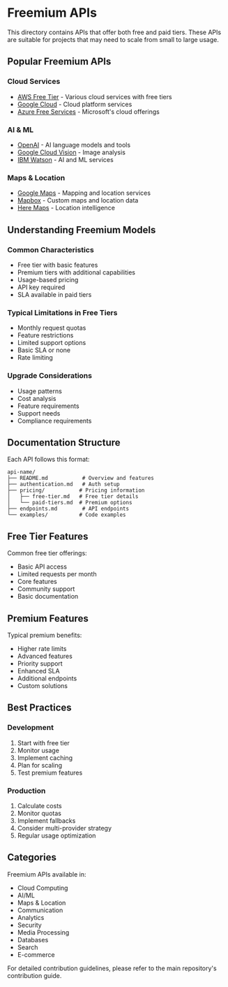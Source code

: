 # Freemium APIs

This directory contains APIs that offer both free and paid tiers. These APIs are suitable for projects that may need to scale from small to large usage.

## Popular Freemium APIs

### Cloud Services
- [AWS Free Tier](./aws/) - Various cloud services with free tiers
- [Google Cloud](./google-cloud/) - Cloud platform services
- [Azure Free Services](./azure/) - Microsoft's cloud offerings

### AI & ML
- [OpenAI](./openai/) - AI language models and tools
- [Google Cloud Vision](./google-vision/) - Image analysis
- [IBM Watson](./ibm-watson/) - AI and ML services

### Maps & Location
- [Google Maps](./google-maps/) - Mapping and location services
- [Mapbox](./mapbox/) - Custom maps and location data
- [Here Maps](./here/) - Location intelligence

## Understanding Freemium Models

### Common Characteristics
- Free tier with basic features
- Premium tiers with additional capabilities
- Usage-based pricing
- API key required
- SLA available in paid tiers

### Typical Limitations in Free Tiers
- Monthly request quotas
- Feature restrictions
- Limited support options
- Basic SLA or none
- Rate limiting

### Upgrade Considerations
- Usage patterns
- Cost analysis
- Feature requirements
- Support needs
- Compliance requirements

## Documentation Structure

Each API follows this format:
```
api-name/
├── README.md           # Overview and features
├── authentication.md   # Auth setup
├── pricing/           # Pricing information
│   ├── free-tier.md   # Free tier details
│   └── paid-tiers.md  # Premium options
├── endpoints.md        # API endpoints
└── examples/          # Code examples
```

## Free Tier Features

Common free tier offerings:
- Basic API access
- Limited requests per month
- Core features
- Community support
- Basic documentation

## Premium Features

Typical premium benefits:
- Higher rate limits
- Advanced features
- Priority support
- Enhanced SLA
- Additional endpoints
- Custom solutions

## Best Practices

### Development
1. Start with free tier
2. Monitor usage
3. Implement caching
4. Plan for scaling
5. Test premium features

### Production
1. Calculate costs
2. Monitor quotas
3. Implement fallbacks
4. Consider multi-provider strategy
5. Regular usage optimization

## Categories

Freemium APIs available in:
- Cloud Computing
- AI/ML
- Maps & Location
- Communication
- Analytics
- Security
- Media Processing
- Databases
- Search
- E-commerce

For detailed contribution guidelines, please refer to the main repository's contribution guide.